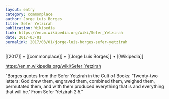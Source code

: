 ```yaml
---
layout: entry
category: commonplace
author: Jorge Luis Borges
title: Sefer Yetzirah
publication: Wikipedia
link: https://en.m.wikipedia.org/wiki/Sefer_Yetzirah
date: 2017-03-01
permalink: 2017/03/01/jorge-luis-borges-sefer-yetzirah
---
```


[[2017]] • [[commonplace]] • [[Jorge Luis Borges]] • [[Wikipedia]] 

https://en.m.wikipedia.org/wiki/Sefer_Yetzirah

"Borges quotes from the Sefer Yetzirah in the Cult of Books: 'Twenty-two letters: God drew them, engraved them, combined them, weighed them, permutated them, and with them produced everything that is and everything that will be.' From Sefer Yetzirah 2:5."
